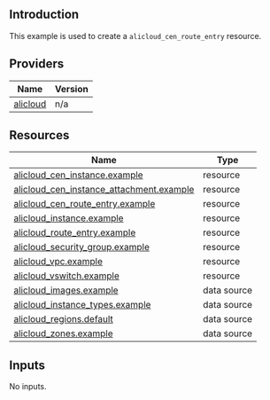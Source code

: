 <!-- BEGIN_TF_DOCS -->
## Introduction

This example is used to create a `alicloud_cen_route_entry` resource.

## Providers

| Name | Version |
|------|---------|
| <a name="provider_alicloud"></a> [alicloud](#provider\_alicloud) | n/a |

## Resources

| Name | Type |
|------|------|
| [alicloud_cen_instance.example](https://registry.terraform.io/providers/aliyun/alicloud/latest/docs/resources/cen_instance) | resource |
| [alicloud_cen_instance_attachment.example](https://registry.terraform.io/providers/aliyun/alicloud/latest/docs/resources/cen_instance_attachment) | resource |
| [alicloud_cen_route_entry.example](https://registry.terraform.io/providers/aliyun/alicloud/latest/docs/resources/cen_route_entry) | resource |
| [alicloud_instance.example](https://registry.terraform.io/providers/aliyun/alicloud/latest/docs/resources/instance) | resource |
| [alicloud_route_entry.example](https://registry.terraform.io/providers/aliyun/alicloud/latest/docs/resources/route_entry) | resource |
| [alicloud_security_group.example](https://registry.terraform.io/providers/aliyun/alicloud/latest/docs/resources/security_group) | resource |
| [alicloud_vpc.example](https://registry.terraform.io/providers/aliyun/alicloud/latest/docs/resources/vpc) | resource |
| [alicloud_vswitch.example](https://registry.terraform.io/providers/aliyun/alicloud/latest/docs/resources/vswitch) | resource |
| [alicloud_images.example](https://registry.terraform.io/providers/aliyun/alicloud/latest/docs/data-sources/images) | data source |
| [alicloud_instance_types.example](https://registry.terraform.io/providers/aliyun/alicloud/latest/docs/data-sources/instance_types) | data source |
| [alicloud_regions.default](https://registry.terraform.io/providers/aliyun/alicloud/latest/docs/data-sources/regions) | data source |
| [alicloud_zones.example](https://registry.terraform.io/providers/aliyun/alicloud/latest/docs/data-sources/zones) | data source |

## Inputs

No inputs.
<!-- END_TF_DOCS -->    